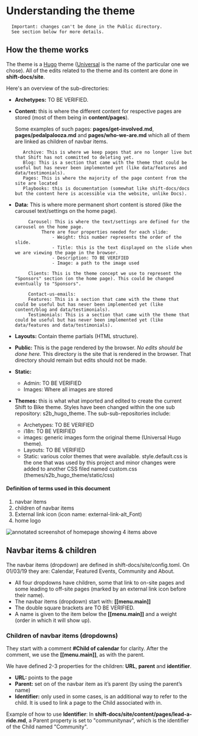 # Understanding the theme

      Important: changes can't be done in the Public directory.
      See section below for more details. 

## How the theme works
The theme is a [Hugo](https://gohugo.io/) theme ([Universal](https://themes.gohugo.io/hugo-universal-theme/) is the name of the particular one we chose). All of the edits related to the theme and its content are done in **shift-docs/site**.

Here's an overview of the sub-directories: 
- **Archetypes:** TO BE VERIFIED. 
- **Content:** this is where the different content for respective pages are stored (most of them being in **content/pages**). 

    Some examples of such pages: **pages/get-involved.md**, **pages/pedalpalooza.md** and **pages/who-we-are.md** which all of them are linked as children of navbar items. 
    
         Archive: This is where we keep pages that are no longer live but that Shift has not committed to deleting yet. 
         Blog: This is a section that came with the theme that could be useful but has never been implemented yet (like data/features and data/testimonials). 
         Pages: This is where the majority of the page content from the site are located
         Playbooks: this is documentation (somewhat like shift-docs/docs but the content here is accessible via the website, unlike Docs). 
    
- **Data:** This is where more permanent short content is stored (like the carousel text/settings on the home page).
           
           Carousel: This is where the text/settings are defined for the carousel on the home page. 
                There are four properties needed for each slide: 
                    - Weight: this number represents the order of the slide. 
                    - Title: this is the text displayed on the slide when we are viewing the page in the browser. 
                    - Description: TO BE VERIFIED 
                    - Image: a path to the image used
                    
           Clients: This is the theme concept we use to represent the "Sponsors" section (on the home page). This could be changed eventually to "Sponsors". 
           
           Contact-us-emails: 
           Features: This is a section that came with the theme that could be useful but has never been implemented yet (like content/blog and data/testimonials). 
           Testimonials: This is a section that came with the theme that could be useful but has never been implemented yet (like data/features and data/testimonials). 
           
- **Layouts:** Contain theme partials (HTML structure). 
- **Public:** This is the page rendered by the browser. *No edits should be done here.* This directory is the site that is rendered in the browser. That directory should remain but edits should not be made. 
    
- **Static:** 
    - Admin: TO BE VERIFIED
    - Images: Where all images are stored
- **Themes:** this is what what imported and edited to create the current Shift to Bike theme. Styles have been changed within the one sub repository: s2b_hugo_theme. The sub-sub-repositories include: 
    - Archetypes: TO BE VERIFIED
    - i18n: TO BE VERIFIED
    - images: generic images form the original theme (Universal Hugo theme).
    - Layouts: TO BE VERIFIED
    - Static: various color themes that were available. style.default.css is the one that was used by this project and minor changes were added to another CSS filed named custom.css (themes/s2b_hugo_theme/static/css)


#### Definition of terms used in this document
1. navbar items
2. children of navbar items
3. External link icon (icon name: external-link-alt_Font)
4. home logo

![annotated screenshot of homepage showing 4 items above](../site/static/images/THEME_editing_terms.png)

## Navbar items & children
The navbar items (dropdown) are defined in shift-docs/site/config.toml. On 01/03/19 they are: Calendar, Featured Events, Community and About.
- All four dropdowns have children, some that link to on-site pages and some leading to off-site pages (marked by an external link icon before their name).
- The navbar items (dropdown) start with: **[[menu.main]]**
- The double square brackets are TO BE VERIFIED. 
- A name is given to the item below the **[[menu.main]]** and a weight (order in which it will show up). 
	 
### Children of navbar items (dropdowns)
They start with a comment **#Child of calendar** for clarity. After the comment, we use the **[[menu.main]]**, as with the parent. 

We have defined 2-3 properties for the children: **URL**, **parent** and **identifier**. 
- **URL:** points to the page
- **Parent:** set on of the navbar item as it’s parent (by using the parent’s name)
- **Identifier:** only used in some cases, is an additional way to refer to the child. It is used to link a page to the Child associated with in. 

Example of how to use **Identifier**: In **shift-docs/site/content/pages/lead-a-ride.md**, a Parent property is set to "communitynav", which is the identifier of the Child named "Community". 
